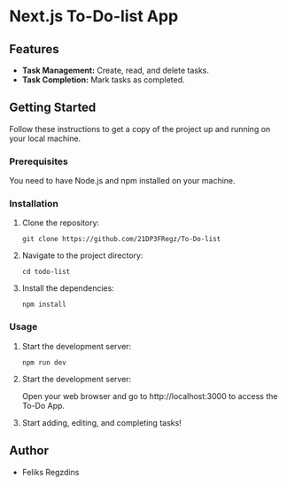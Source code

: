 # Next.js To-Do-list App

## Features

- **Task Management:** Create, read, and delete tasks.
- **Task Completion:** Mark tasks as completed.

## Getting Started

Follow these instructions to get a copy of the project up and running on your local machine.

### Prerequisites

You need to have Node.js and npm installed on your machine.

### Installation

1. Clone the repository:
    ```
    git clone https://github.com/21DP3FRegz/To-Do-list
    ```

2. Navigate to the project directory:
    ```
    cd todo-list
    ```

3. Install the dependencies:
    ```
    npm install
    ```

### Usage

1. Start the development server:

    ```
    npm run dev
    ```

2. Start the development server:

   Open your web browser and go to http://localhost:3000 to access the To-Do App.

3. Start adding, editing, and completing tasks!

## Author

- Feliks Regzdins
